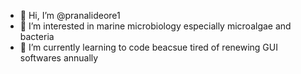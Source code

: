 - 👋 Hi, I’m @pranalideore1
- 👀 I’m interested in marine microbiology especially microalgae and bacteria
- 🌱 I’m currently learning to code beacsue tired of renewing GUI softwares annually

<!---
pranalideore1/pranalideore1 is a ✨ special ✨ repository because its `README.md` (this file) appears on your GitHub profile.
You can click the Preview link to take a look at your changes.
--->
